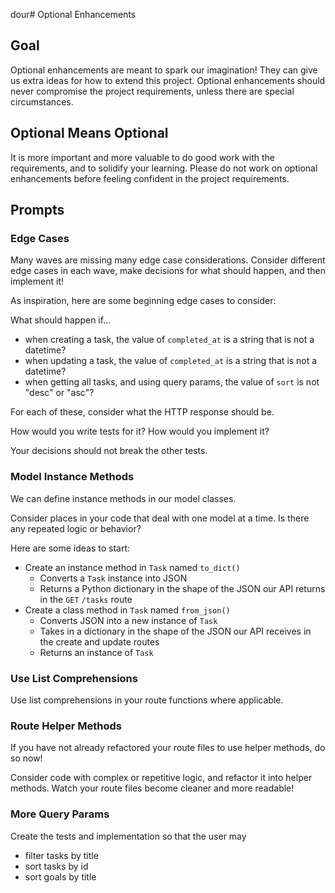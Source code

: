 dour# Optional Enhancements

## Goal

Optional enhancements are meant to spark our imagination! They can give us extra ideas for how to extend this project. Optional enhancements should never compromise the project requirements, unless there are special circumstances.

## Optional Means Optional

It is more important and more valuable to do good work with the requirements, and to solidify your learning. Please do not work on optional enhancements before feeling confident in the project requirements.

## Prompts

### Edge Cases

Many waves are missing many edge case considerations. Consider different edge cases in each wave, make decisions for what should happen, and then implement it!

As inspiration, here are some beginning edge cases to consider:

What should happen if...

- when creating a task, the value of `completed_at` is a string that is not a datetime?
- when updating a task, the value of `completed_at` is a string that is not a datetime?
- when getting all tasks, and using query params, the value of `sort` is not "desc" or "asc"?

For each of these, consider what the HTTP response should be.

How would you write tests for it? How would you implement it?

Your decisions should not break the other tests.

### Model Instance Methods

We can define instance methods in our model classes.

Consider places in your code that deal with one model at a time. Is there any repeated logic or behavior?

Here are some ideas to start:

- Create an instance method in `Task` named `to_dict()`
    - Converts a `Task` instance into JSON
    - Returns a Python dictionary in the shape of the JSON our API returns in the `GET` `/tasks` route
- Create a class method in `Task` named `from_json()`
    - Converts JSON into a new instance of `Task`
    - Takes in a dictionary in the shape of the JSON our API receives in the create and update routes
    - Returns an instance of `Task`

### Use List Comprehensions

Use list comprehensions in your route functions where applicable.

### Route Helper Methods

If you have not already refactored your route files to use helper methods, do so now!

Consider code with complex or repetitive logic, and refactor it into helper methods. Watch your route files become cleaner and more readable!

### More Query Params

Create the tests and implementation so that the user may

- filter tasks by title
- sort tasks by id
- sort goals by title
